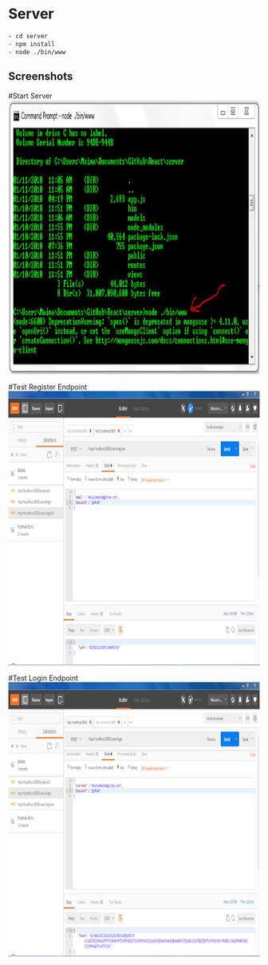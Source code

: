 # Server
	- cd server
	- npm install
	- node ./bin/www

Screenshots
-------
#Start Server
<a href="url"><img src=https://raw.githubusercontent.com/malcolmmaima/SpeedHack/master/Screenshots/CMD.png height="550"  ></a>

#Test Register Endpoint
<a href="url"><img src=https://raw.githubusercontent.com/malcolmmaima/SpeedHack/master/Screenshots/Postman-Register.png height="550"  ></a>

#Test Login Endpoint
<a href="url"><img src=https://raw.githubusercontent.com/malcolmmaima/SpeedHack/master/Screenshots/Postman-Login.png height="550"  ></a>